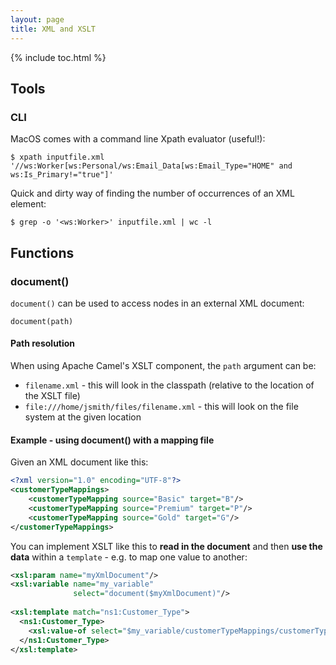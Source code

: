 ```yaml
---
layout: page
title: XML and XSLT
---
```


{% include toc.html %}

## Tools

### CLI

MacOS comes with a command line Xpath evaluator (useful!):

    $ xpath inputfile.xml '//ws:Worker[ws:Personal/ws:Email_Data[ws:Email_Type="HOME" and ws:Is_Primary!="true"]'

Quick and dirty way of finding the number of occurrences of an XML element:

    $ grep -o '<ws:Worker>' inputfile.xml | wc -l

## Functions

### document()

`document()` can be used to access nodes in an external XML document:

    document(path)

#### Path resolution

When using Apache Camel's XSLT component, the `path` argument can be:

- `filename.xml` - this will look in the classpath (relative to the location of the XSLT file)
- `file:///home/jsmith/files/filename.xml` - this will look on the file system at the given location


#### Example - using document() with a mapping file

Given an XML document like this:

```xml
<?xml version="1.0" encoding="UTF-8"?>
<customerTypeMappings>
    <customerTypeMapping source="Basic" target="B"/>
    <customerTypeMapping source="Premium" target="P"/>
    <customerTypeMapping source="Gold" target="G"/>
</customerTypeMappings>
```

You can implement XSLT like this to **read in the document** and then **use the data** within a `template` - e.g. to map one value to another:

```xml
<xsl:param name="myXmlDocument"/>
<xsl:variable name="my_variable"
              select="document($myXmlDocument)"/>
              
<xsl:template match="ns1:Customer_Type">
  <ns1:Customer_Type>
    <xsl:value-of select="$my_variable/customerTypeMappings/customerTypeMapping[@source = current()]/@target"/>
  </ns1:Customer_Type>
</xsl:template>
```


    
